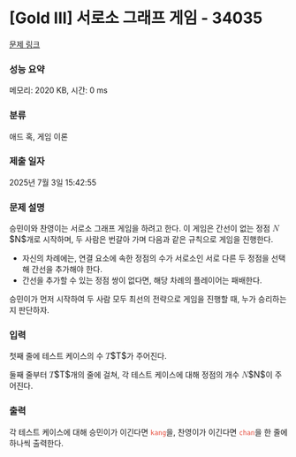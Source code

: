 # [Gold III] 서로소 그래프 게임 - 34035 

[문제 링크](https://www.acmicpc.net/problem/34035) 

### 성능 요약

메모리: 2020 KB, 시간: 0 ms

### 분류

애드 혹, 게임 이론

### 제출 일자

2025년 7월 3일 15:42:55

### 문제 설명

<p>승민이와 찬영이는 서로소 그래프 게임을 하려고 한다. 이 게임은 간선이 없는 정점 <mjx-container class="MathJax" jax="CHTML" style="font-size: 109%; position: relative;"><mjx-math class="MJX-TEX" aria-hidden="true"><mjx-mi class="mjx-i"><mjx-c class="mjx-c1D441 TEX-I"></mjx-c></mjx-mi></mjx-math><mjx-assistive-mml unselectable="on" display="inline"><math xmlns="http://www.w3.org/1998/Math/MathML"><mi>N</mi></math></mjx-assistive-mml><span aria-hidden="true" class="no-mathjax mjx-copytext">$N$</span></mjx-container>개로 시작하며, 두 사람은 번갈아 가며 다음과 같은 규칙으로 게임을 진행한다.</p>

<ul>
	<li>자신의 차례에는, 연결 요소에 속한 정점의 수가 서로소인 서로 다른 두 정점을 선택해 간선을 추가해야 한다.</li>
	<li>간선을 추가할 수 있는 정점 쌍이 없다면, 해당 차례의 플레이어는 패배한다.</li>
</ul>

<p>승민이가 먼저 시작하여 두 사람 모두 최선의 전략으로 게임을 진행할 때, 누가 승리하는지 판단하자.</p>

### 입력 

 <p>첫째 줄에 테스트 케이스의 수 <mjx-container class="MathJax" jax="CHTML" style="font-size: 109%; position: relative;"><mjx-math class="MJX-TEX" aria-hidden="true"><mjx-mi class="mjx-i"><mjx-c class="mjx-c1D447 TEX-I"></mjx-c></mjx-mi></mjx-math><mjx-assistive-mml unselectable="on" display="inline"><math xmlns="http://www.w3.org/1998/Math/MathML"><mi>T</mi></math></mjx-assistive-mml><span aria-hidden="true" class="no-mathjax mjx-copytext">$T$</span></mjx-container>가 주어진다.</p>

<p>둘째 줄부터 <mjx-container class="MathJax" jax="CHTML" style="font-size: 109%; position: relative;"><mjx-math class="MJX-TEX" aria-hidden="true"><mjx-mi class="mjx-i"><mjx-c class="mjx-c1D447 TEX-I"></mjx-c></mjx-mi></mjx-math><mjx-assistive-mml unselectable="on" display="inline"><math xmlns="http://www.w3.org/1998/Math/MathML"><mi>T</mi></math></mjx-assistive-mml><span aria-hidden="true" class="no-mathjax mjx-copytext">$T$</span></mjx-container>개의 줄에 걸쳐, 각 테스트 케이스에 대해 정점의 개수 <mjx-container class="MathJax" jax="CHTML" style="font-size: 109%; position: relative;"><mjx-math class="MJX-TEX" aria-hidden="true"><mjx-mi class="mjx-i"><mjx-c class="mjx-c1D441 TEX-I"></mjx-c></mjx-mi></mjx-math><mjx-assistive-mml unselectable="on" display="inline"><math xmlns="http://www.w3.org/1998/Math/MathML"><mi>N</mi></math></mjx-assistive-mml><span aria-hidden="true" class="no-mathjax mjx-copytext">$N$</span></mjx-container>이 주어진다.</p>

### 출력 

 <p>각 테스트 케이스에 대해 승민이가 이긴다면 <span style="color:#e74c3c;"><code>kang</code></span>을, 찬영이가 이긴다면 <span style="color:#e74c3c;"><code>chan</code></span>을 한 줄에 하나씩 출력한다.</p>

